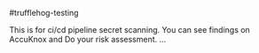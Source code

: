 #trufflehog-testing

This is for ci/cd pipeline secret scanning. You can see findings on AccuKnox and Do your risk assessment. ...
